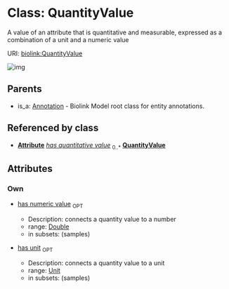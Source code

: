 
# Class: QuantityValue


A value of an attribute that is quantitative and measurable, expressed as a combination of a unit and a numeric value

URI: [biolink:QuantityValue](https://w3id.org/biolink/vocab/QuantityValue)


![img](http://yuml.me/diagram/nofunky;dir:TB/class/[Attribute]++-%20has%20quantitative%20value%200..*>[QuantityValue&#124;has_unit:unit%20%3F;has_numeric_value:double%20%3F],[Annotation]^-[QuantityValue],[Attribute],[Annotation])

## Parents

 *  is_a: [Annotation](Annotation.md) - Biolink Model root class for entity annotations.

## Referenced by class

 *  **[Attribute](Attribute.md)** *[has quantitative value](has_quantitative_value.md)*  <sub>0..*</sub>
  **[QuantityValue](QuantityValue.md)**

## Attributes


### Own

 * [has numeric value](has_numeric_value.md)  <sub>OPT</sub>

     * Description: connects a quantity value to a number
     * range: [Double](types/Double.md)
     * in subsets: (samples)
 * [has unit](has_unit.md)  <sub>OPT</sub>

     * Description: connects a quantity value to a unit
     * range: [Unit](types/Unit.md)
     * in subsets: (samples)
